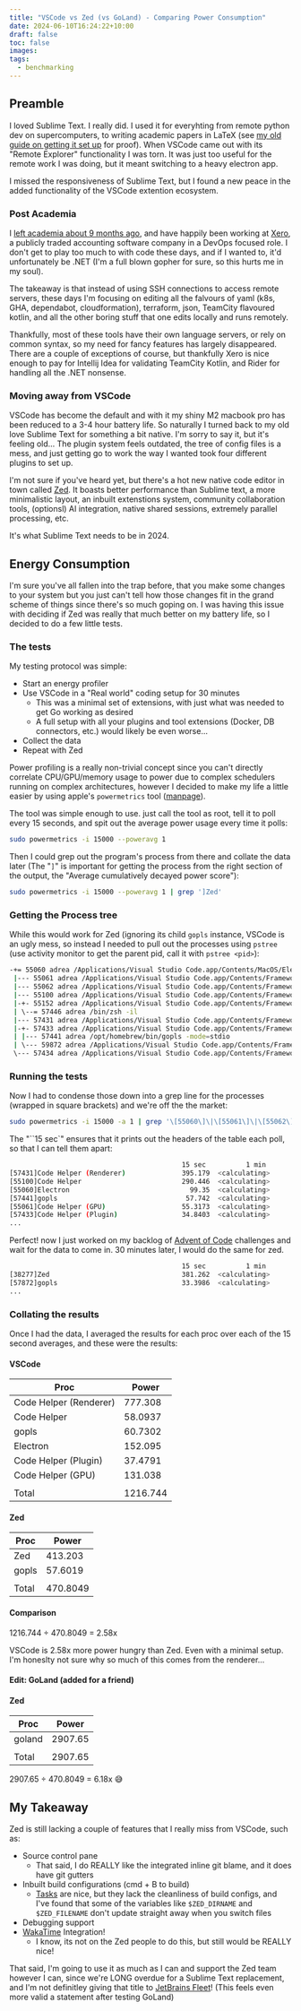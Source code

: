 ```yaml
---
title: "VSCode vs Zed (vs GoLand) - Comparing Power Consumption"
date: 2024-06-10T16:24:22+10:00
draft: false
toc: false
images:
tags:
  - benchmarking
---
```


## Preamble

I loved Sublime Text. I really did. I used it for everyhting from remote python dev on supercomputers, to writing academic papers in LaTeX (see [my old guide on getting it set up](https://adreasnow.com/academic/Cheat%20Sheets%20and%20Play/Cheat%20Sheets/LaTeXSetup/#theme-for-non-latex-files) for proof). When VSCode came out with its "Remote Explorer" functionality I was torn. It was just too useful for the remote work I was doing, but it meant switching to a heavy electron app. 

I missed the responsiveness of Sublime Text, but I found a new peace in the added functionality of the VSCode extention ecosystem.

### Post Academia

I [left academia about 9 months ago](https://adreasnow.com/academic/), and have happily been working at [Xero](https://www.xero.com/au/), a publicly traded accounting software company in a DevOps focused role. I don't get to play too much to with code these days, and if I wanted to, it'd unfortunately be .NET (I'm a full blown gopher for sure, so this hurts me in my soul).

The takeaway is that instead of using SSH connections to access remote servers, these days I'm focusing on editing all the falvours of yaml (k8s, GHA, dependabot, cloudformation), terraform, json, TeamCity flavoured kotlin, and all the other boring stuff that one edits locally and runs remotely. 

Thankfully, most of these tools have their own language servers, or rely on common syntax, so my need for fancy features has largely disappeared. There are a couple of exceptions of course, but thankfully Xero is nice enough to pay for Intellij Idea for validating TeamCity Kotlin, and Rider for handling all the .NET nonsense.

### Moving away from VSCode

VSCode has become the default and with it my shiny M2 macbook pro has been reduced to a 3-4 hour battery life. So naturally I turned back to my old love Sublime Text for something a bit native. I'm sorry to say it, but it's feeling old... The plugin system feels outdated, the tree of config files is a mess, and just getting go to work the way I wanted took four different plugins to set up.

I'm not sure if you've heard yet, but there's a hot new native code editor in town called [Zed](https://zed.dev). It boasts better  performance than Sublime text, a more minimalistic layout, an inbuilt extenstions system, community collaboration tools, (optionsl) AI integration, native shared sessions, extremely parallel processing, etc.

It's what Sublime Text needs to be in 2024.

## Energy Consumption

I'm sure you've all fallen into the trap before, that you make some changes to your system but you just can't tell how those changes fit in the grand scheme of things since there's so much goping on. I was having this issue with deciding if Zed was really that much better on my battery life, so I decided to do a few little tests.

### The tests

My testing protocol was simple:

- Start an energy profiler
- Use VSCode in a "Real world" coding setup for 30 minutes
  - This was a minimal set of extensions, with just what was needed to get Go working as desired
  - A full setup with all your plugins and tool extensions (Docker, DB connectors, etc.) would likely be even worse...
- Collect the data
- Repeat with Zed

Power profiling is a really non-trivial concept since you can't directly correlate CPU/GPU/memory usage to power due to complex schedulers running on complex architectures, however I decided to make my life a little easier by using apple's `powermetrics` tool ([manpage](https://www.unix.com/man-page/osx/1/powermetrics/)). 

The tool was simple enough to use. just call the tool as root, tell it to poll every 15 seconds, and spit out the average power usage every time it polls:

```bash
sudo powermetrics -i 15000 --poweravg 1
```

Then I could grep out the program's process from there and collate the data later (The "`]`" is important for getting the process from the right section of the output, the "Average cumulatively decayed power score"):

```bash
sudo powermetrics -i 15000 --poweravg 1 | grep ']Zed'
```

### Getting the Process tree

While this would work for Zed (ignoring its child `gopls` instance, VSCode is an ugly mess, so instead I needed to pull out the processes using `pstree` (use activity monitor to get the parent pid, call it with `pstree <pid>`):

```bash
-+= 55060 adrea /Applications/Visual Studio Code.app/Contents/MacOS/Electron
 |--- 55061 adrea /Applications/Visual Studio Code.app/Contents/Frameworks/Code Helper (GPU).app/Contents/MacOS/Code Helper (GPU) --type=gpu-process --user-data-dir=/Users/adrea/Library/Application Support/Code
 |--- 55062 adrea /Applications/Visual Studio Code.app/Contents/Frameworks/Code Helper.app/Contents/MacOS/Code Helper --type=utility --utility-sub-type=network.mojom.NetworkService --lang=en-GB --service-sandbox
 |--- 55100 adrea /Applications/Visual Studio Code.app/Contents/Frameworks/Code Helper.app/Contents/MacOS/Code Helper --type=utility --utility-sub-type=node.mojom.NodeService --lang=en-GB --service-sandbox-type=
 |-+- 55152 adrea /Applications/Visual Studio Code.app/Contents/Frameworks/Code Helper.app/Contents/MacOS/Code Helper --type=utility --utility-sub-type=node.mojom.NodeService --lang=en-GB --service-sandbox-type=
 | \--= 57446 adrea /bin/zsh -il
 |--- 57431 adrea /Applications/Visual Studio Code.app/Contents/Frameworks/Code Helper (Renderer).app/Contents/MacOS/Code Helper (Renderer) --type=renderer --user-data-dir=/Users/adrea/Library/Application Suppor
 |-+- 57433 adrea /Applications/Visual Studio Code.app/Contents/Frameworks/Code Helper (Plugin).app/Contents/MacOS/Code Helper (Plugin) --type=utility --utility-sub-type=node.mojom.NodeService --lang=en-GB --ser
 | |--- 57441 adrea /opt/homebrew/bin/gopls -mode=stdio
 | \--- 59872 adrea /Applications/Visual Studio Code.app/Contents/Frameworks/Code Helper (Plugin).app/Contents/MacOS/Code Helper (Plugin) /Applications/Visual Studio Code.app/Contents/Resources/app/extensions/ma
 \--- 57434 adrea /Applications/Visual Studio Code.app/Contents/Frameworks/Code Helper.app/Contents/MacOS/Code Helper --type=utility --utility-sub-type=node.mojom.NodeService --lang=en-GB --service-sandbox-type=
```

### Running the tests

Now I had to condense those down into a grep line for the processes (wrapped in square brackets) and we're off the the market:

```bash
sudo powermetrics -i 15000 -a 1 | grep '\[55060\]\|\[55061\]\|\[55062\]\|\[55100\]\|\[55152\]\|\[57446\]\|\[57431\]\|\[57433\]\|\[57441\]\|\[57434\]|\[59872\]\|15 sec'
```

The "``15 sec`" ensures that it prints out the headers of the table each poll, so that I can tell them apart:

```bash
                                      	   15 sec    	   1 min     	   5 min     	   15 min    	   1 hr
[57431]Code Helper (Renderer)          	   395.179	<calculating>
[55100]Code Helper                     	   290.446	<calculating>
[55060]Electron                        	     99.35	<calculating>
[57441]gopls                           	    57.742	<calculating>
[55061]Code Helper (GPU)               	   55.3173	<calculating>
[57433]Code Helper (Plugin)            	   34.8403	<calculating>
...
```

Perfect! now I just worked on my backlog of [Advent of Code](https://adventofcode.com) challenges and wait for the data to come in. 30 minutes later, I would do the same for zed.

```bash
                                      	   15 sec    	   1 min     	   5 min     	   15 min    	   1 hr
[38277]Zed                             	   381.262	<calculating>
[57872]gopls                           	   33.3986	<calculating>
...
```



### Collating the results

Once I had the data, I averaged the results for each proc over each of the 15 second averages, and these were the results:

#### VSCode

| Proc                   | Power    |
| ---------------------- | -------- |
| Code Helper (Renderer) | 777.308  |
| Code Helper            | 58.0937  |
| gopls                  | 60.7302  |
| Electron               | 152.095  |
| Code Helper (Plugin)   | 37.4791  |
| Code Helper (GPU)      | 131.038  |
|                        |          |
| Total                  | 1216.744 |

#### Zed

| Proc  | Power    |
| ----- | -------- |
| Zed   | 413.203  |
| gopls | 57.6019  |
|       |          |
| Total | 470.8049 |



#### Comparison

1216.744 ÷ 470.8049 = 2.58x

VSCode is 2.58x more power hungry than Zed. Even with a minimal setup. I'm honeslty not sure why so much of this comes from the renderer...



#### Edit: GoLand (added for a friend)

#### Zed

| Proc   | Power   |
| ------ | ------- |
| goland | 2907.65 |
|        |         |
| Total  | 2907.65 |

2907.65 ÷ 470.8049 = 6.18x :sweat_smile:

## My Takeaway

Zed is still lacking a couple of features that I really miss from VSCode, such as:

- Source control pane
  - That said, I do REALLY like the integrated inline git blame, and it does have git gutters
- Inbuilt build configurations (cmd + B to build)
  - [Tasks](https://zed.dev/docs/tasks) are nice, but they lack the cleanliness of build configs, and I've found that some of the variables like `$ZED_DIRNAME` and `$ZED_FILENAME` don't update straight away when you switch files
- Debugging support
- [WakaTime](https://wakatime.com) Integration!
  - I know, its not on the Zed people to do this, but still would be REALLY nice!

That said, I'm going to use it as much as I can and support the Zed team however I can, since we're LONG overdue for a Sublime Text replacement, and I'm not definitley giving that title to [JetBrains Fleet](https://www.jetbrains.com/fleet/)! (This feels even more valid a statement after testing GoLand)
